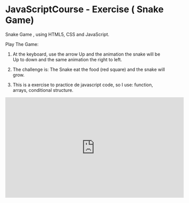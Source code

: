 # JavaScriptCourse - Exercise ( Snake Game)

Snake Game , using HTML5, CSS and JavaScript.

Play The Game:

1) At the keyboard, use the arrow Up and the animation the snake will be Up to down and the same animation the right to left.

2) The challenge is: The Snake eat the food (red square) and the snake will grow.

3) This is a exercise to practice de javascript code, so I use: function, arrays, conditional structure.

<iframe width="560" height="315" src="https://www.youtube.com/embed/5UrgGBl3NjI" frameborder="0" allow="accelerometer; autoplay; encrypted-media; gyroscope; picture-in-picture" allowfullscreen></iframe>


